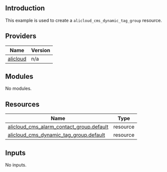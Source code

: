 ## Introduction

This example is used to create a `alicloud_cms_dynamic_tag_group` resource.

<!-- BEGIN_TF_DOCS -->
## Providers

| Name | Version |
|------|---------|
| <a name="provider_alicloud"></a> [alicloud](#provider\_alicloud) | n/a |

## Modules

No modules.

## Resources

| Name | Type |
|------|------|
| [alicloud_cms_alarm_contact_group.default](https://registry.terraform.io/providers/aliyun/alicloud/latest/docs/resources/cms_alarm_contact_group) | resource |
| [alicloud_cms_dynamic_tag_group.default](https://registry.terraform.io/providers/aliyun/alicloud/latest/docs/resources/cms_dynamic_tag_group) | resource |

## Inputs

No inputs.
<!-- END_TF_DOCS -->    